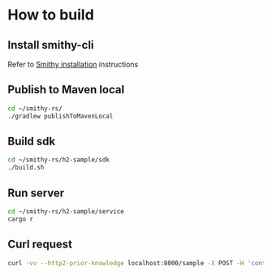 # How to build

## Install smithy-cli

Refer to [Smithy installation](https://smithy.io/2.0/guides/smithy-cli/cli_installation.html) instructions

## Publish to Maven local

```bash
cd ~/smithy-rs/
./gradlew publishToMavenLocal
```

## Build sdk

```bash
cd ~/smithy-rs/h2-sample/sdk
./build.sh
```

## Run server

```bash
cd ~/smithy-rs/h2-sample/service
cargo r
```

## Curl request

```bash
curl -vv --http2-prior-knowledge localhost:8000/sample -X POST -H 'content-type: application/json' -d '{"inputValue": "some value"}'

```
